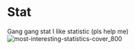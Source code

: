 # Stat
Gang gang stat
I like statistic (pls help me)
![most-interesting-statistics-cover_800](https://github.com/KomangAndika/Stat/assets/108614290/0c84c628-0a31-4837-9df6-ffe51bfbbf88)

